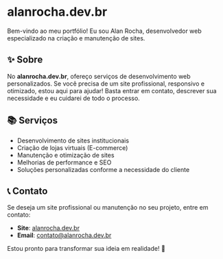 # alanrocha.dev.br

Bem-vindo ao meu portfólio! Eu sou Alan Rocha, desenvolvedor web especializado na criação e manutenção de sites.

## ✨ Sobre

No **alanrocha.dev.br**, ofereço serviços de desenvolvimento web personalizados. Se você precisa de um site profissional, responsivo e otimizado, estou aqui para ajudar! Basta entrar em contato, descrever sua necessidade e eu cuidarei de todo o processo.

## 📚 Serviços

- Desenvolvimento de sites institucionais
- Criação de lojas virtuais (E-commerce)
- Manutenção e otimização de sites
- Melhorias de performance e SEO
- Soluções personalizadas conforme a necessidade do cliente

## 📞 Contato

Se deseja um site profissional ou manutenção no seu projeto, entre em contato:

- **Site**: [alanrocha.dev.br](https://alanrocha.dev.br)
- **Email**: contato@alanrocha.dev.br

Estou pronto para transformar sua ideia em realidade! 🌟
